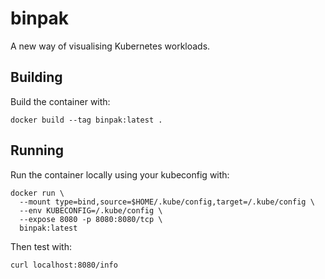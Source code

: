 # binpak
A new way of visualising Kubernetes workloads. 

## Building

Build the container with:

```shell
docker build --tag binpak:latest .
```

## Running

Run the container locally using your kubeconfig with:

```shell
docker run \
  --mount type=bind,source=$HOME/.kube/config,target=/.kube/config \
  --env KUBECONFIG=/.kube/config \
  --expose 8080 -p 8080:8080/tcp \
  binpak:latest
```

Then test with:

```shell
curl localhost:8080/info
```
